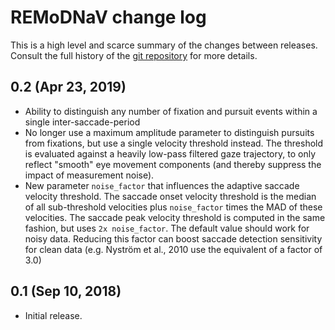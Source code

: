 # REMoDNaV change log

This is a high level and scarce summary of the changes between releases.
Consult the full history of the [git
repository](http://github.com/psychoinformatics-de/remodnav) for more details.

## 0.2 (Apr 23, 2019)

- Ability to distinguish any number of fixation and pursuit events within
  a single inter-saccade-period
- No longer use a maximum amplitude parameter to distinguish pursuits from
  fixations, but use a single velocity threshold instead. The threshold
  is evaluated against a heavily low-pass filtered gaze trajectory, to
  only reflect "smooth" eye movement components (and thereby suppress the
  impact of measurement noise).
- New parameter `noise_factor` that influences the adaptive saccade velocity
  threshold. The saccade onset velocity threshold is the median of all
  sub-threshold velocities plus `noise_factor` times the MAD of these
  velocities. The saccade peak velocity threshold is computed in the same
  fashion, but uses `2x noise_factor`. The default value should work for
  noisy data. Reducing this factor can boost saccade detection sensitivity
  for clean data (e.g. Nyström et al., 2010 use the equivalent of a factor
  of 3.0)

## 0.1 (Sep 10, 2018)

- Initial release.
